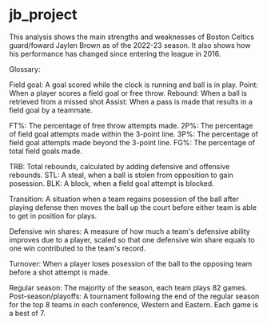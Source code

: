 # jb_project

This analysis shows the main strengths and weaknesses of Boston Celtics guard/foward Jaylen Brown as of the 2022-23 season. It also shows how his performance has changed since entering the league in 2016. 


Glossary: 

Field goal: A goal scored while the clock is running and ball is in play. 
Point: When a player scores a field goal or free throw. 
Rebound: When a ball is retrieved from a missed shot
Assist: When a pass is made that results in a field goal by a teammate. 

FT%: The percentage of free throw attempts made. 
2P%: The percentage of field goal attempts made within the 3-point line. 
3P%: The percentage of field goal attempts made beyond the 3-point line. 
FG%: The percentage of total field goals made. 

TRB: Total rebounds, calculated by adding defensive and offensive rebounds. 
STL: A steal, when a ball is stolen from opposition to gain posession. 
BLK: A block, when a field goal attempt is blocked. 

Transition: A situation when a team regains posession of the ball after playing defense 
  then moves the ball up the court before either team is able to get in position for plays. 

Defensive win shares: A measure of how much a team's defensive ability improves due to a player, scaled so that one defensive win share equals to one win contributed to the team's record. 

Turnover: When a player loses posession of the ball to the opposing team before a shot attempt is made. 

Regular season: The majority of the season, each team plays 82 games. 
Post-season/playoffs: A tournament following the end of the regular season for the top 8 teams in each conference, Western and Eastern. Each game is a best of 7. 